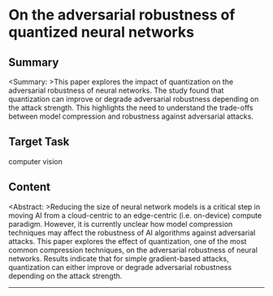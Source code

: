 # On the adversarial robustness of quantized neural networks

## Summary

<Summary: >This paper explores the impact of quantization on the adversarial robustness of neural networks. The study found that quantization can improve or degrade adversarial robustness depending on the attack strength. This highlights the need to understand the trade-offs between model compression and robustness against adversarial attacks.


## Target Task

computer vision

## Content

<Abstract: >Reducing the size of neural network models is a critical step in moving AI from a cloud-centric to an edge-centric (i.e. on-device) compute paradigm. However, it is currently unclear how model compression techniques may affect the robustness of AI algorithms against adversarial attacks. This paper explores the effect of quantization, one of the most common compression techniques, on the adversarial robustness of neural networks. Results indicate that for simple gradient-based attacks, quantization can either improve or degrade adversarial robustness depending on the attack strength.



---


